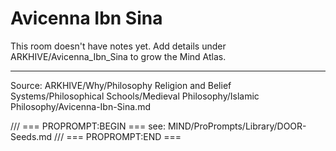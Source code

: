 # Avicenna Ibn Sina

This room doesn't have notes yet. Add details under ARKHIVE/Avicenna_Ibn_Sina to grow the Mind Atlas.

---
Source: ARKHIVE/Why/Philosophy Religion and Belief Systems/Philosophical Schools/Medieval Philosophy/Islamic Philosophy/Avicenna-Ibn-Sina.md

/// === PROPROMPT:BEGIN ===
see: MIND/ProPrompts/Library/DOOR-Seeds.md
/// === PROPROMPT:END ===
